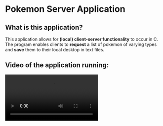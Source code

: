 # Pokemon Server Application

## What is this application?
This application allows for **(local) client-server functionality** to occur in C. The program enables clients to **request** a list of pokemon of varying types and **save** them to their local desktop in text files. 

## Video of the application running:
![](https://github.com/Pokemon-Server/demo.mp4)

